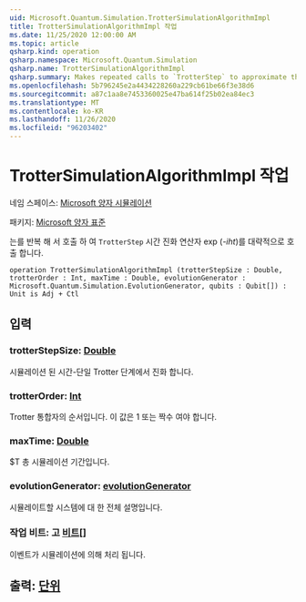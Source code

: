 ```yaml
---
uid: Microsoft.Quantum.Simulation.TrotterSimulationAlgorithmImpl
title: TrotterSimulationAlgorithmImpl 작업
ms.date: 11/25/2020 12:00:00 AM
ms.topic: article
qsharp.kind: operation
qsharp.namespace: Microsoft.Quantum.Simulation
qsharp.name: TrotterSimulationAlgorithmImpl
qsharp.summary: Makes repeated calls to `TrotterStep` to approximate the time-evolution operator exp(_-iHt_).
ms.openlocfilehash: 5b796245e2a4434228260a229cb61be66f3e38d6
ms.sourcegitcommit: a87c1aa8e7453360025e47ba614f25b02ea84ec3
ms.translationtype: MT
ms.contentlocale: ko-KR
ms.lasthandoff: 11/26/2020
ms.locfileid: "96203402"
---
```

# <a name="trottersimulationalgorithmimpl-operation"></a>TrotterSimulationAlgorithmImpl 작업

네임 스페이스: [Microsoft 양자 시뮬레이션](xref:Microsoft.Quantum.Simulation)

패키지: [Microsoft 양자 표준](https://nuget.org/packages/Microsoft.Quantum.Standard)


는를 반복 해 서 호출 하 여 `TrotterStep` 시간 진화 연산자 exp (_-iht_)를 대략적으로 호출 합니다.

```qsharp
operation TrotterSimulationAlgorithmImpl (trotterStepSize : Double, trotterOrder : Int, maxTime : Double, evolutionGenerator : Microsoft.Quantum.Simulation.EvolutionGenerator, qubits : Qubit[]) : Unit is Adj + Ctl
```


## <a name="input"></a>입력

### <a name="trotterstepsize--double"></a>trotterStepSize: [Double](xref:microsoft.quantum.lang-ref.double)

시뮬레이션 된 시간-단일 Trotter 단계에서 진화 합니다.


### <a name="trotterorder--int"></a>trotterOrder: [Int](xref:microsoft.quantum.lang-ref.int)

Trotter 통합자의 순서입니다. 이 값은 1 또는 짝수 여야 합니다.


### <a name="maxtime--double"></a>maxTime: [Double](xref:microsoft.quantum.lang-ref.double)

$T 총 시뮬레이션 기간입니다.


### <a name="evolutiongenerator--evolutiongenerator"></a>evolutionGenerator: [evolutionGenerator](xref:Microsoft.Quantum.Simulation.EvolutionGenerator)

시뮬레이트할 시스템에 대 한 전체 설명입니다.


### <a name="qubits--qubit"></a>작업 비트: 고 [비트](xref:microsoft.quantum.lang-ref.qubit)[]

이벤트가 시뮬레이션에 의해 처리 됩니다.



## <a name="output--unit"></a>출력: [단위](xref:microsoft.quantum.lang-ref.unit)

